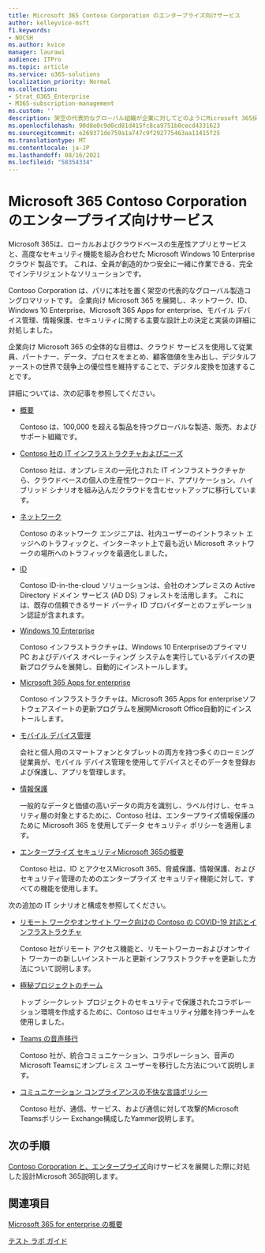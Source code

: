 ```yaml
---
title: Microsoft 365 Contoso Corporation のエンタープライズ向けサービス
author: kelleyvice-msft
f1.keywords:
- NOCSH
ms.author: kvice
manager: laurawi
audience: ITPro
ms.topic: article
ms.service: o365-solutions
localization_priority: Normal
ms.collection:
- Strat_O365_Enterprise
- M365-subscription-management
ms.custom: ''
description: 架空の代表的なグローバル組織が企業に対してどのようにMicrosoft 365採用したのか。
ms.openlocfilehash: 90d8e0c9d0cd81d415fc8ca9751b0cecd4331623
ms.sourcegitcommit: e269371de759a1a747c9f292775463aa11415f25
ms.translationtype: MT
ms.contentlocale: ja-JP
ms.lasthandoff: 08/16/2021
ms.locfileid: "58354334"
---
```

# <a name="microsoft-365-for-enterprise-for-the-contoso-corporation"></a>Microsoft 365 Contoso Corporation のエンタープライズ向けサービス

Microsoft 365は、ローカルおよびクラウドベースの生産性アプリとサービスと、高度なセキュリティ機能を組み合わせた Microsoft Windows 10 Enterpriseクラウド 製品です。 これは、全員が創造的かつ安全に一緒に作業できる、完全でインテリジェントなソリューションです。

Contoso Corporation は、パリに本社を置く架空の代表的なグローバル製造コングロマリットです。 企業向け Microsoft 365 を展開し、ネットワーク、ID、Windows 10 Enterprise、Microsoft 365 Apps for enterprise、モバイル デバイス管理、情報保護、セキュリティに関する主要な設計上の決定と実装の詳細に対処しました。

企業向け Microsoft 365 の全体的な目標は、クラウド サービスを使用して従業員、パートナー、データ、プロセスをまとめ、顧客価値を生み出し、デジタルファーストの世界で競争上の優位性を維持することで、デジタル変換を加速することです。

詳細については、次の記事を参照してください。

- [概要](contoso-overview.md)

  Contoso は、100,000 を超える製品を持つグローバルな製造、販売、およびサポート組織です。

- [Contoso 社の IT インフラストラクチャおよびニーズ](contoso-infra-needs.md)

  Contoso 社は、オンプレミスの一元化された IT インフラストラクチャから、クラウドベースの個人の生産性ワークロード、アプリケーション、ハイブリッド シナリオを組み込んだクラウドを含むセットアップに移行しています。

- [ネットワーク](contoso-networking.md)

  Contoso のネットワーク エンジニアは、社内ユーザーのイントラネット エッジへのトラフィックと、インターネット上で最も近い Microsoft ネットワークの場所へのトラフィックを最適化しました。

- [ID](contoso-identity.md)

  Contoso ID-in-the-cloud ソリューションは、会社のオンプレミスの Active Directory ドメイン サービス (AD DS) フォレストを活用します。 これには、既存の信頼できるサード パーティ ID プロバイダーとのフェデレーション認証が含まれます。

- [Windows 10 Enterprise](contoso-win10.md)

  Contoso インフラストラクチャは、Windows 10 Enterpriseのプライマリ PC およびデバイス オペレーティング システムを実行しているデバイスの更新プログラムを展開し、自動的にインストールします。

- [Microsoft 365 Apps for enterprise](contoso-o365pp.md)

  Contoso インフラストラクチャは、Microsoft 365 Apps for enterpriseソフトウェアスイートの更新プログラムを展開Microsoft Office自動的にインストールします。

- [モバイル デバイス管理](contoso-mdm.md)

  会社と個人用のスマートフォンとタブレットの両方を持つ多くのローミング従業員が、モバイル デバイス管理を使用してデバイスとそのデータを登録および保護し、アプリを管理します。

- [情報保護](contoso-info-protect.md)

  一般的なデータと価値の高いデータの両方を識別し、ラベル付けし、セキュリティ層の対象とするために、Contoso 社は、エンタープライズ情報保護のために Microsoft 365 を使用してデータ セキュリティ ポリシーを適用します。

- [エンタープライズ セキュリティMicrosoft 365の概要](contoso-security-summary.md)

  Contoso 社は、ID とアクセスMicrosoft 365、脅威保護、情報保護、およびセキュリティ管理のためのエンタープライズ セキュリティ機能に対して、すべての機能を使用します。

次の追加の IT シナリオと構成を参照してください。

- [リモート ワークやオンサイト ワーク向けの Contoso の COVID-19 対応とインフラストラクチャ](../solutions/contoso-remote-onsite-work.md)

  Contoso 社がリモート アクセス機能と、リモートワーカーおよびオンサイト ワーカーの新しいインストールと更新インフラストラクチャを更新した方法について説明します。

- [極秘プロジェクトのチーム](../solutions/contoso-team-for-top-secret-project.md)

  トップ シークレット プロジェクトのセキュリティで保護されたコラボレーション環境を作成するために、Contoso はセキュリティ分離を持つチームを使用しました。

- [Teams の音声移行](/MicrosoftTeams/voice-case-study-overview)

  Contoso 社が、統合コミュニケーション、コラボレーション、音声のMicrosoft Teamsにオンプレミス ユーザーを移行した方法について説明します。

- [コミュニケーション コンプライアンスの不快な言語ポリシー](../compliance/communication-compliance-case-study.md)

  Contoso 社が、通信、サービス、および通信に対して攻撃的Microsoft Teamsポリシー Exchange構成したYammer説明します。

## <a name="next-step"></a>次の手順

[Contoso Corporation と、エンタープライズ](contoso-overview.md)向けサービスを展開した際に対処した設計Microsoft 365説明します。


## <a name="see-also"></a>関連項目

[Microsoft 365 for enterprise の概要](microsoft-365-overview.md)

[テスト ラボ ガイド](m365-enterprise-test-lab-guides.md)